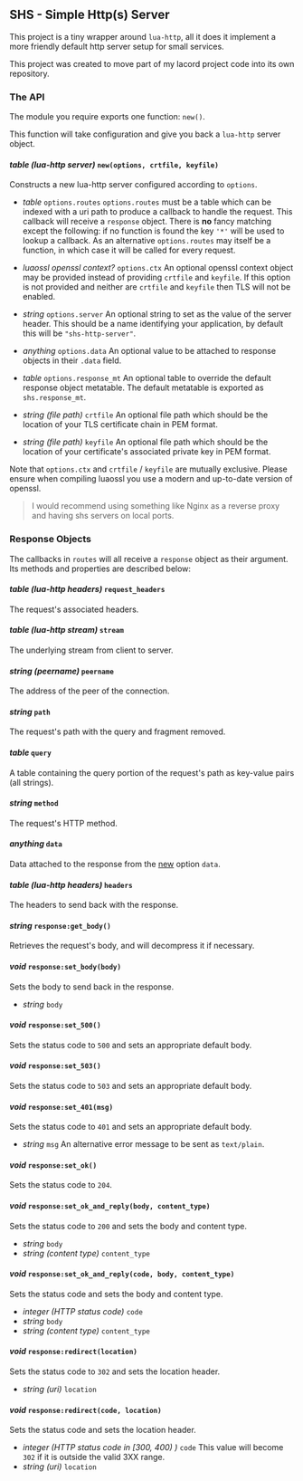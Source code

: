 ## SHS - Simple Http(s) Server

This project is a tiny wrapper around `lua-http`, all it does it implement a more friendly
default http server setup for small services.

This project was created to move part of my lacord project code into its own repository.

### The API

The module you require exports one function: `new()`.

This function will take configuration and give you back a `lua-http` server object.

#### *table (lua-http server)* `new(options, crtfile, keyfile)`

Constructs a new lua-http server configured according to `options`.

- *table* `options.routes`
    `options.routes` must be a table which can be indexed with a uri path to produce
    a callback to handle the request. This callback will receive a `response` object.
    There is **no** fancy matching except the following: if no function is found the key `'*'` will
    be used to lookup a callback. As an alternative `options.routes`
    may itself be a function, in which case it will be called for every request.
- *luaossl openssl context?* `options.ctx`
    An optional openssl context object may be provided instead of providing `crtfile` and `keyfile`.
    If this option is not provided and neither are `crtfile` and `keyfile` then TLS will not be enabled.

- *string* `options.server`
    An optional string to set as the value of the server header. This should be a name identifying your application, by default this will be `"shs-http-server"`.

- *anything* `options.data`
    An optional value to be attached to response objects in their `.data` field.

- *table* `options.response_mt`
    An optional table to override the default response object metatable. The default metatable is exported as `shs.response_mt`.

- *string (file path)* `crtfile`
    An optional file path which should be the location of your TLS certificate chain in PEM format.

- *string (file path)* `keyfile`
    An optional file path which should be the location of your certificate's associated private key in PEM format.

Note that `options.ctx` and `crtfile` / `keyfile` are mutually exclusive. Please ensure when compiling luaossl you use a modern and up-to-date version of openssl.

> I would recommend using something like Nginx as a reverse proxy and having shs servers on local ports.


### Response Objects

The callbacks in `routes` will all receive a `response` object as their argument. Its methods and properties are described below:

#### *table (lua-http headers)* `request_headers`

The request's associated headers.

#### *table (lua-http stream)* `stream`

The underlying stream from client to server.

#### *string (peername)* `peername`

The address of the peer of the connection.

#### *string* `path`

The request's path with the query and fragment removed.

#### *table* `query`

A table containing the query portion of the request's path as key-value pairs (all strings).

#### *string* `method`

The request's HTTP method.

#### *anything* `data`

Data attached to the response from the [new](#table-lua-http-server-newoptions-crtfile-keyfile) option `data`.

#### *table (lua-http headers)* `headers`

The headers to send back with the response.


#### *string* `response:get_body()`

Retrieves the request's body, and will decompress it if necessary.

#### *void* `response:set_body(body)`

Sets the body to send back in the response.

- *string* `body`

#### *void* `response:set_500()`

Sets the status code to `500` and sets an appropriate default body.

#### *void* `response:set_503()`

Sets the status code to `503` and sets an appropriate default body.

#### *void* `response:set_401(msg)`

Sets the status code to `401` and sets an appropriate default body.

- *string* `msg`
    An alternative error message to be sent as `text/plain`.

#### *void* `response:set_ok()`

Sets the status code to `204`.

#### *void* `response:set_ok_and_reply(body, content_type)`

Sets the status code to `200` and sets the body and content type.

- *string* `body`
- *string (content type)* `content_type`

#### *void* `response:set_ok_and_reply(code, body, content_type)`

Sets the status code and sets the body and content type.

- *integer (HTTP status code)* `code`
- *string* `body`
- *string (content type)* `content_type`

#### *void* `response:redirect(location)`

Sets the status code to `302` and sets the location header.

- *string (uri)* `location`

#### *void* `response:redirect(code, location)`

Sets the status code and sets the location header.

- *integer (HTTP status code in [300, 400) )* `code`
    This value will become `302` if it is outside the valid 3XX range.
- *string (uri)* `location`